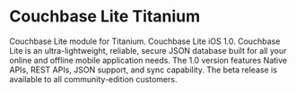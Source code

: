 Couchbase Lite Titanium
=======================

Couchbase Lite module for Titanium. Couchbase Lite iOS 1.0. Couchbase Lite is an ultra-lightweight, reliable, secure JSON database built for all your online and offline mobile application needs. The 1.0 version features Native APIs, REST APIs, JSON support, and sync capability. The beta release is available to all community-edition customers.
